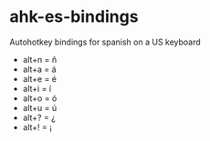 # ahk-es-bindings
Autohotkey bindings for spanish on a US keyboard

- alt+n = ñ
- alt+a = á
- alt+e = é
- alt+i = í
- alt+o = ó
- alt+u = ú
- alt+? = ¿
- alt+! = ¡